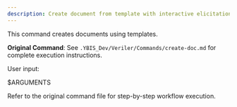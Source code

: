 ```yaml
---
description: Create document from template with interactive elicitation
---
```


This command creates documents using templates.

**Original Command**: See `.YBIS_Dev/Veriler/Commands/create-doc.md` for complete execution instructions.

User input:

$ARGUMENTS

Refer to the original command file for step-by-step workflow execution.
